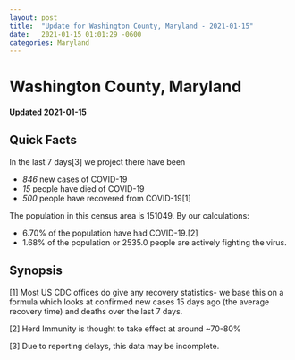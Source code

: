 ```yaml
---
layout: post
title:  "Update for Washington County, Maryland - 2021-01-15"
date:   2021-01-15 01:01:29 -0600
categories: Maryland
---
```


# Washington County, Maryland
#### Updated 2021-01-15

## Quick Facts

In the last 7 days[3] we project there have been
- *846* new cases of COVID-19
- *15* people have died of COVID-19
- *500* people have recovered from COVID-19[1]

The population in this census area is 151049. By our calculations:
- 6.70% of the population have had COVID-19.[2]
- 1.68% of the population or 2535.0 people are actively fighting the virus.

## Synopsis




[1] Most US CDC offices do give any recovery statistics- we base this on a formula which looks at confirmed new cases
15 days ago (the average recovery time) and deaths over the last 7 days.

[2] Herd Immunity is thought to take effect at around ~70-80%

[3] Due to reporting delays, this data may be incomplete.
 
    